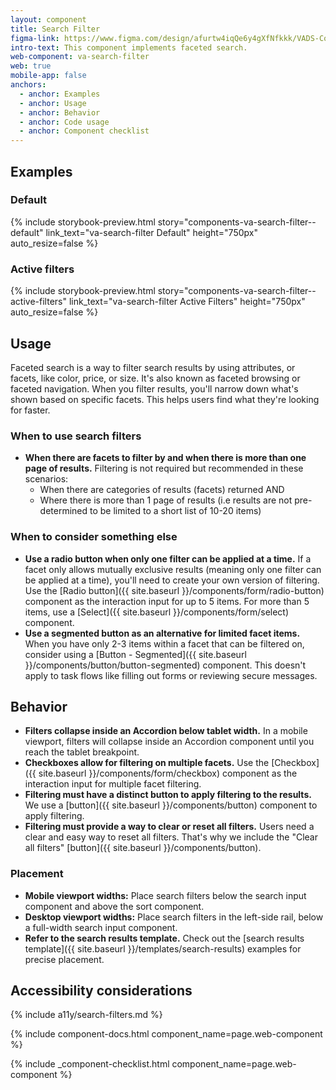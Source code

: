 ```yaml
---
layout: component
title: Search Filter
figma-link: https://www.figma.com/design/afurtw4iqQe6y4gXfNfkkk/VADS-Component-Library?m=auto&node-id=29763-24650&t=RwH9qbwZGs859rIX-1
intro-text: This component implements faceted search.
web-component: va-search-filter
web: true
mobile-app: false
anchors:
  - anchor: Examples
  - anchor: Usage
  - anchor: Behavior
  - anchor: Code usage
  - anchor: Component checklist
---
```


## Examples

### Default

{% include storybook-preview.html story="components-va-search-filter--default" link_text="va-search-filter Default" height="750px" auto_resize=false %}

### Active filters

{% include storybook-preview.html story="components-va-search-filter--active-filters" link_text="va-search-filter Active Filters" height="750px" auto_resize=false %}

## Usage

Faceted search is a way to filter search results by using attributes, or facets, like color, price, or size. It's also known as faceted browsing or faceted navigation. When you filter results, you'll narrow down what's shown based on specific facets. This helps users find what they're looking for faster.

### When to use search filters

* **When there are facets to filter by and when there is more than one page of results.** Filtering is not required but recommended in these scenarios:
  * When there are categories of results (facets) returned AND
  * Where there is more than 1 page of results (i.e results are not pre-determined to be limited to a short list of 10-20 items)

### When to consider something else

* **Use a radio button when only one filter can be applied at a time.** If a facet only allows mutually exclusive results (meaning only one filter can be applied at a time), you'll need to create your own version of filtering. Use the [Radio button]({{ site.baseurl }}/components/form/radio-button) component as the interaction input for up to 5 items. For more than 5 items, use a [Select]({{ site.baseurl }}/components/form/select) component.
* **Use a segmented button as an alternative for limited facet items.** When you have only 2-3 items within a facet that can be filtered on, consider using a [Button - Segmented]({{ site.baseurl }}/components/button/button-segmented) component. This doesn't apply to task flows like filling out forms or reviewing secure messages.

## Behavior

* **Filters collapse inside an Accordion below tablet width.** In a mobile viewport, filters will collapse inside an Accordion component until you reach the tablet breakpoint.
* **Checkboxes allow for filtering on multiple facets.** Use the [Checkbox]({{ site.baseurl }}/components/form/checkbox) component as the interaction input for multiple facet filtering.
* **Filtering must have a distinct button to apply filtering to the results.** We use a [button]({{ site.baseurl }}/components/button) component to apply filtering.
* **Filtering must provide a way to clear or reset all filters.** Users need a clear and easy way to reset all filters. That's why we include the "Clear all filters" [button]({{ site.baseurl }}/components/button).

### Placement

* **Mobile viewport widths:** Place search filters below the search input component and above the sort component.
* **Desktop viewport widths:** Place search filters in the left-side rail, below a full-width search input component.
* **Refer to the search results template.** Check out the [search results template]({{ site.baseurl }}/templates/search-results) examples for precise placement.

## Accessibility considerations

{% include a11y/search-filters.md %}

{% include component-docs.html component_name=page.web-component %}

{% include _component-checklist.html component_name=page.web-component %}
